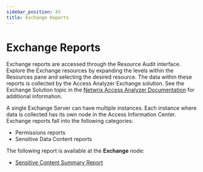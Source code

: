 ```yaml
---
sidebar_position: 43
title: Exchange Reports
---
```


# Exchange Reports

Exchange reports are accessed through the Resource Audit interface. Explore the Exchange resources by expanding the levels within the Resources pane and selecting the desired resource. The data within these reports is collected by the Access Analyzer Exchange solution. See the Exchange Solution topic in the [Netwrix Access Analyzer Documentation](https://helpcenter.netwrix.com/category/accessanalyzer "Netwrix Access Analyzer Documentation") for additional information.

A single Exchange Server can have multiple instances. Each instance where data is collected has its own node in the Access Information Center. Exchange reports fall into the following categories:

* Permissions reports
* Sensitive Data Content reports

The following report is available at the **Exchange** node:

* [Sensitive Content Summary Report](SensitiveContentSummary "Sensitive Content Summary Report")